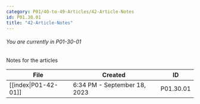 ```yaml
---
category: P01/40-to-49-Articles/42-Article-Notes
id: P01.30.01
title: "42-Article-Notes"
---
```

###### You are currently in P01-30-01

Notes for the articles

| File                                                                                                  | Created                      | ID        |
| ----------------------------------------------------------------------------------------------------- | ---------------------------- | --------- |
| [[index\|P01-42-01]] | 6:34 PM - September 18, 2023 | P01.30.01 |

